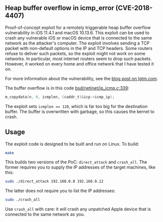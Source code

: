 ## Heap buffer overflow in icmp_error (CVE-2018-4407)

Proof-of-concept exploit for a remotely triggerable heap buffer overflow vulnerability in iOS 11.4.1 and macOS 10.13.6. This exploit can be used to crash any vulnerable iOS or macOS device that is connected to the same network as the attacker's computer. The exploit involves sending a TCP packet with non-default options in the IP and TCP headers. Some routers refuse to deliver such packets, so the exploit might not work on some networks. In particular, most internet routers seem to drop such packets. However, it worked on every home and office network that I have tested it on.

For more information about the vulnerability, see the [blog post on lgtm.com](https://lgtm.com/blog/apple_xnu_icmp_error_CVE-2018-4407).

The buffer overflow is in this code [bsd/netinet/ip_icmp.c:339](https://github.com/apple/darwin-xnu/blob/0a798f6738bc1db01281fc08ae024145e84df927/bsd/netinet/ip_icmp.c#L339):

```c
m_copydata(n, 0, icmplen, (caddr_t)&icp->icmp_ip);
```

The exploit sets `icmplen == 120`, which is far too big for the destination buffer. The buffer is overwritten with garbage, so this causes the kernel to crash.

## Usage

The exploit code is designed to be built and run on Linux. To build:

```bash
make
```

This builds two versions of the PoC: `direct_attack` and `crash_all`. The former requires you to supply the IP addresses of the target machines, like this:

```bash
sudo ./direct_attack 192.168.0.8 192.168.0.12
```

The latter does not require you to list the IP addresses:

```bash
sudo ./crash_all
```

Use `crash_all` with care: it will crash any unpatched Apple device that is connected to the same network as you.
